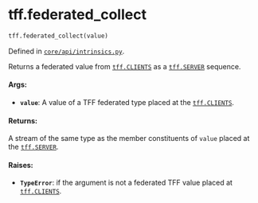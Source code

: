 <div itemscope itemtype="http://developers.google.com/ReferenceObject">
<meta itemprop="name" content="tff.federated_collect" />
<meta itemprop="path" content="Stable" />
</div>

# tff.federated_collect

``` python
tff.federated_collect(value)
```



Defined in [`core/api/intrinsics.py`](http://github.com/tensorflow/federated/tree/master/tensorflow_federated/python/core/api/intrinsics.py).

<!-- Placeholder for "Used in" -->

Returns a federated value from <a href="../tff.md#CLIENTS"><code>tff.CLIENTS</code></a> as a <a href="../tff.md#SERVER"><code>tff.SERVER</code></a> sequence.

#### Args:

* <b>`value`</b>: A value of a TFF federated type placed at the <a href="../tff.md#CLIENTS"><code>tff.CLIENTS</code></a>.


#### Returns:

A stream of the same type as the member constituents of `value` placed at
the <a href="../tff.md#SERVER"><code>tff.SERVER</code></a>.


#### Raises:

* <b>`TypeError`</b>: if the argument is not a federated TFF value placed at
    <a href="../tff.md#CLIENTS"><code>tff.CLIENTS</code></a>.